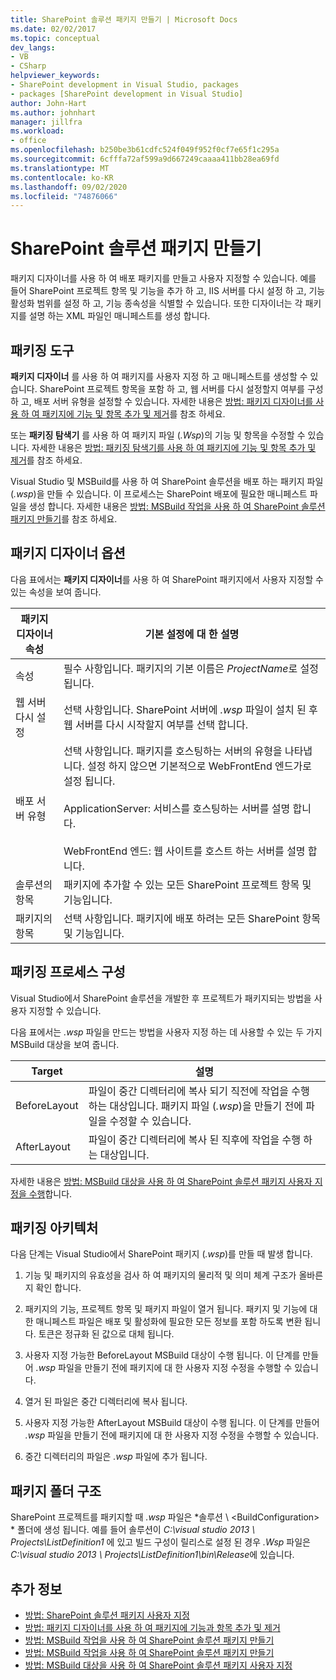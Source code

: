 ```yaml
---
title: SharePoint 솔루션 패키지 만들기 | Microsoft Docs
ms.date: 02/02/2017
ms.topic: conceptual
dev_langs:
- VB
- CSharp
helpviewer_keywords:
- SharePoint development in Visual Studio, packages
- packages [SharePoint development in Visual Studio]
author: John-Hart
ms.author: johnhart
manager: jillfra
ms.workload:
- office
ms.openlocfilehash: b250be3b61cdfc524f049f952f0cf7e65f1c295a
ms.sourcegitcommit: 6cfffa72af599a9d667249caaaa411bb28ea69fd
ms.translationtype: MT
ms.contentlocale: ko-KR
ms.lasthandoff: 09/02/2020
ms.locfileid: "74876066"
---
```

# <a name="create-sharepoint-solution-packages"></a>SharePoint 솔루션 패키지 만들기
  패키지 디자이너를 사용 하 여 배포 패키지를 만들고 사용자 지정할 수 있습니다. 예를 들어 SharePoint 프로젝트 항목 및 기능을 추가 하 고, IIS 서버를 다시 설정 하 고, 기능 활성화 범위를 설정 하 고, 기능 종속성을 식별할 수 있습니다. 또한 디자이너는 각 패키지를 설명 하는 XML 파일인 매니페스트를 생성 합니다.

## <a name="packaging-tools"></a>패키징 도구
 **패키지 디자이너** 를 사용 하 여 패키지를 사용자 지정 하 고 매니페스트를 생성할 수 있습니다. SharePoint 프로젝트 항목을 포함 하 고, 웹 서버를 다시 설정할지 여부를 구성 하 고, 배포 서버 유형을 설정할 수 있습니다. 자세한 내용은 [방법: 패키지 디자이너를 사용 하 여 패키지에 기능 및 항목 추가 및 제거](../sharepoint/how-to-add-and-remove-features-and-items-to-a-package-by-using-the-package-designer.md)를 참조 하세요.

 또는 **패키징 탐색기** 를 사용 하 여 패키지 파일 (*.Wsp*)의 기능 및 항목을 수정할 수 있습니다. 자세한 내용은 [방법: 패키징 탐색기를 사용 하 여 패키지에 기능 및 항목 추가 및 제거](../sharepoint/how-to-add-and-remove-features-and-items-to-a-package-by-using-the-packaging-explorer.md)를 참조 하세요.

 Visual Studio 및 MSBuild를 사용 하 여 SharePoint 솔루션을 배포 하는 패키지 파일 (*.wsp*)을 만들 수 있습니다. 이 프로세스는 SharePoint 배포에 필요한 매니페스트 파일을 생성 합니다. 자세한 내용은 [방법: MSBuild 작업을 사용 하 여 SharePoint 솔루션 패키지 만들기](../sharepoint/how-to-create-a-sharepoint-solution-package-by-using-msbuild-tasks.md)를 참조 하세요.

## <a name="package-designer-options"></a>패키지 디자이너 옵션
 다음 표에서는 **패키지 디자이너**를 사용 하 여 SharePoint 패키지에서 사용자 지정할 수 있는 속성을 보여 줍니다.

|패키지 디자이너 속성|기본 설정에 대 한 설명|
|-------------------------------|------------------------------------|
|속성|필수 사항입니다. 패키지의 기본 이름은 *ProjectName*로 설정 됩니다.|
|웹 서버 다시 설정|선택 사항입니다. SharePoint 서버에 *.wsp* 파일이 설치 된 후 웹 서버를 다시 시작할지 여부를 선택 합니다.|
|배포 서버 유형|선택 사항입니다. 패키지를 호스팅하는 서버의 유형을 나타냅니다. 설정 하지 않으면 기본적으로 WebFrontEnd 엔드가로 설정 됩니다.<br /><br /> ApplicationServer: 서비스를 호스팅하는 서버를 설명 합니다.<br /><br /> WebFrontEnd 엔드: 웹 사이트를 호스트 하는 서버를 설명 합니다.|
|솔루션의 항목|패키지에 추가할 수 있는 모든 SharePoint 프로젝트 항목 및 기능입니다.|
|패키지의 항목|선택 사항입니다. 패키지에 배포 하려는 모든 SharePoint 항목 및 기능입니다.|

## <a name="configure-the-packaging-process"></a>패키징 프로세스 구성
 Visual Studio에서 SharePoint 솔루션을 개발한 후 프로젝트가 패키지되는 방법을 사용자 지정할 수 있습니다.

 다음 표에서는 *.wsp* 파일을 만드는 방법을 사용자 지정 하는 데 사용할 수 있는 두 가지 MSBuild 대상을 보여 줍니다.

|Target|설명|
|------------|-----------------|
|BeforeLayout|파일이 중간 디렉터리에 복사 되기 직전에 작업을 수행 하는 대상입니다. 패키지 파일 (*.wsp*)을 만들기 전에 파일을 수정할 수 있습니다.|
|AfterLayout|파일이 중간 디렉터리에 복사 된 직후에 작업을 수행 하는 대상입니다.|

 자세한 내용은 [방법: MSBuild 대상을 사용 하 여 SharePoint 솔루션 패키지 사용자 지정을 수행](../sharepoint/how-to-customize-a-sharepoint-solution-package-by-using-msbuild-targets.md)합니다.

## <a name="packaging-architecture"></a>패키징 아키텍처
 다음 단계는 Visual Studio에서 SharePoint 패키지 (*.wsp*)를 만들 때 발생 합니다.

1. 기능 및 패키지의 유효성을 검사 하 여 패키지의 물리적 및 의미 체계 구조가 올바른지 확인 합니다.

2. 패키지의 기능, 프로젝트 항목 및 패키지 파일이 열거 됩니다. 패키지 및 기능에 대 한 매니페스트 파일은 배포 및 활성화에 필요한 모든 정보를 포함 하도록 변환 됩니다. 토큰은 정규화 된 값으로 대체 됩니다.

3. 사용자 지정 가능한 BeforeLayout MSBuild 대상이 수행 됩니다. 이 단계를 만들어 *.wsp* 파일을 만들기 전에 패키지에 대 한 사용자 지정 수정을 수행할 수 있습니다.

4. 열거 된 파일은 중간 디렉터리에 복사 됩니다.

5. 사용자 지정 가능한 AfterLayout MSBuild 대상이 수행 됩니다. 이 단계를 만들어 *.wsp* 파일을 만들기 전에 패키지에 대 한 사용자 지정 수정을 수행할 수 있습니다.

6. 중간 디렉터리의 파일은 *.wsp* 파일에 추가 됩니다.

## <a name="package-folder-structure"></a>패키지 폴더 구조
 SharePoint 프로젝트를 패키지할 때 *.wsp* 파일은 *솔루션 \\ \<BuildConfiguration> * 폴더에 생성 됩니다. 예를 들어 솔루션이 *C:\visual studio 2013 \ Projects\ListDefinition1* 에 있고 빌드 구성이 릴리스로 설정 된 경우 *.Wsp* 파일은 *C:\visual studio 2013 \ Projects\ListDefinition1\bin\Release*에 있습니다.

## <a name="see-also"></a>추가 정보
- [방법: SharePoint 솔루션 패키지 사용자 지정](../sharepoint/how-to-customize-a-sharepoint-solution-package.md)
- [방법: 패키지 디자이너를 사용 하 여 패키지에 기능과 항목 추가 및 제거](../sharepoint/how-to-add-and-remove-features-and-items-to-a-package-by-using-the-package-designer.md)
- [방법: MSBuild 작업을 사용 하 여 SharePoint 솔루션 패키지 만들기](../sharepoint/how-to-create-a-sharepoint-solution-package-by-using-msbuild-tasks.md)
- [방법: MSBuild 작업을 사용 하 여 SharePoint 솔루션 패키지 만들기](../sharepoint/how-to-create-a-sharepoint-solution-package-by-using-msbuild-tasks.md)
- [방법: MSBuild 대상을 사용 하 여 SharePoint 솔루션 패키지 사용자 지정](../sharepoint/how-to-customize-a-sharepoint-solution-package-by-using-msbuild-targets.md)
